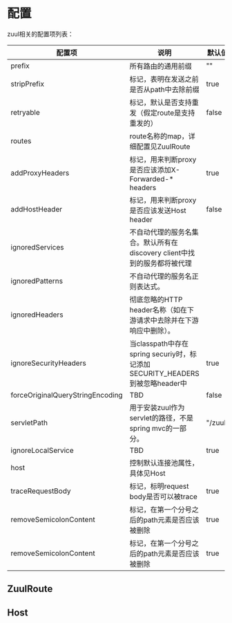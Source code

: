 # 配置


zuul相关的配置项列表：

| 配置项 | 说明 | 默认值 | 示例 |
|--------|--------|--------|--------|
|    prefix    |    所有路由的通用前缀    |    ""    | zuul.prefix=/api |
|    stripPrefix    |    标记，表明在发送之前是否从path中去除前缀    |    true    | zuul.stripPrefix=false |
|    retryable    |    标记，默认是否支持重发（假定route是支持重发的）    |    false    | zuul.retryable=false |
|    routes    |    route名称的map，详细配置见ZuulRoute   |        | `routes.users.path=/myusers/**` |
|    addProxyHeaders    |    标记，用来判断proxy是否应该添加X-Forwarded-* headers   |    true    | routes.addProxyHeaders=true |
|    addHostHeader    |    标记，用来判断proxy是否应该发送Host header   |    false    | routes.addHostHeader=true |
|    ignoredServices    |    不自动代理的服务名集合。默认所有在discovery client中找到的服务都将被代理   |        | routes.ignoredServices=service1,service2 |
|    ignoredPatterns    |    不自动代理的服务名正则表达式。   |        | `routes.ignoredPatterns=/**/admin/**` |
|    ignoredHeaders    |    彻底忽略的HTTP header名称（如在下游请求中去除并在下游响应中删除）。   |        | routes.ignoredHeaders=header1,header2|
|    ignoreSecurityHeaders    |    当classpath中存在spring securiy时，标记添加SECURITY_HEADERS到被忽略header中   |    true    | routes.ignoreSecurityHeaders=true|
|    forceOriginalQueryStringEncoding    |    TBD   |    false    | routes.forceOriginalQueryStringEncoding=true|
|    servletPath    |    用于安装zuul作为servlet的路径，不是spring mvc的一部分。   |    "/zuul"    | routes.servletPath="/zuul"|
|    ignoreLocalService    |    TBD   |    true    | routes.ignoreLocalService=false|
|    host    |    控制默认连接池属性，具体见Host   |        | routes.host=false|
|    traceRequestBody    |    标记，标明request body是否可以被trace   |    true    | routes.traceRequestBody=false|
|    removeSemicolonContent    |    标记，在第一个分号之后的path元素是否应该被删除   |    true    | routes.removeSemicolonContent=false|
|    removeSemicolonContent    |    标记，在第一个分号之后的path元素是否应该被删除   |    true    | routes.removeSemicolonContent=false|



## ZuulRoute

## Host
